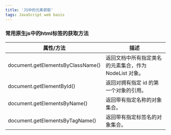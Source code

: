```yaml
---
title: 'JS中的元素获取'
tags: JavaScript web basis 
---
```


### 常用原生js中的html标签的获取方法


|属性/方法|描述|  
|---|---|  
|document.getElementsByClassName()|返回文档中所有指定类名的元素集合，作为 NodeList 对象。|  
|document.getElementById()|返回对拥有指定 id 的第一个对象的引用。|  
|document.getElementsByName()|返回带有指定名称的对象集合。|  
|document.getElementsByTagName()|返回带有指定标签名的对象集合。|  

